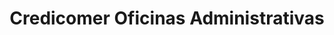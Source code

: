 ---
title: "Credicomer Oficinas Administrativas"
url: /san-salvador/credicomer-oficinas-administrativas/
shop: Leiher
---